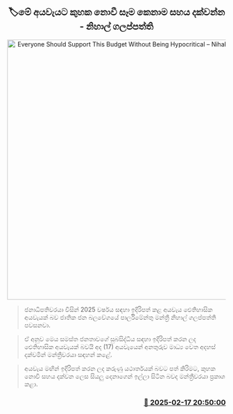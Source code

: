 <p align='center'><b><h2 align='center' title='Everyone Should Support This Budget Without Being Hypocritical – Nihal Galappaththi'>🏷මේ අයවැයට කුහක නොවී සෑම කෙනාම සහය දක්වන්න - නිහාල් ගලප්පත්ති</h2></b></p>
<p align='center'><img src='https://helakuru.sgp1.cdn.digitaloceanspaces.com/esana/images/lib/nihal-galapatti-new.jpg' width='600' alt='Everyone Should Support This Budget Without Being Hypocritical – Nihal Galappaththi'></p>

> ජනාධිපතිවරයා විසින් 2025 වර්ෂය සඳහා ඉදිරිපත් කළ අයවැය ඓතිහාසික අයවැයක් බව ජාතික ජන බලවේගයේ පාර්ලිමේන්තු මන්ත්‍රී නිහාල් ගලප්පත්ති පවසනවා.

> ඒ අනුව මෙය සමස්ත ජනතාවගේ සුබසිද්ධිය සඳහා ඉදිරිපත් කරන ලද ඓතිහාසික අයවැයක් බවයි අද (17) අයවැයෙන් අනතුරුව මාධ්‍ය වෙත අදහස් දක්වමින් මන්ත්‍රීවරයා සඳහන් කළේ.

> අයවැය මඟින් ඉදිරිපත් කරන ලද කරුණු යථාර්තයක් බවට පත් කිරිමට, කුහක නොවී සහය දක්වන ලෙස සියලු දෙනාගෙන් ඉල්ලා සිටින බවද මන්ත්‍රීවරයා ප්‍රකාශ කළා.



<h3 align='right'><a href='https://www.helakuru.lk/esana/p/107556/'>📅 2025-02-17 20:50:00</a></h3>
